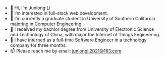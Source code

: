 - 👋 Hi, I’m Junlong Li
- 👀 I’m interested in full-stack web development.
- 🌱 I’m currently a graduate student in University of Southern California majoring in Computer Engineering.
- 🌱 I received my bachlor degree from University of Electronic Science and Technology of China, with major the Internet of Things Engineering. 
- 💞️ I have interned as a full-time Software Engineer in a technology company for three months.
- 📫 Please reach me by email: junlongli2021@163.com.

<!---
JunlongL1/JunlongL1 is a ✨ special ✨ repository because its `README.md` (this file) appears on your GitHub profile.
You can click the Preview link to take a look at your changes.
--->

